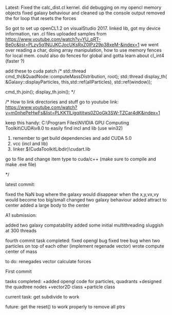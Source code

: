 Latest:
Fixed the calc_dist.cl kernel. 
did debugging on my opencl memory objects
fixed galaxy behaviour and cleaned up the console output
removed the for loop that resets the forces 


So got to set up openCL1.2 on visualStudio 2017.
linked lib, got my device information, ran .cl files
uploaded samples from https://www.youtube.com/watch?v=YU_pRT-Be0c&list=PLzy5q1NUJKCJocUKsRxZ0IPz29p38xeM-&index=1
we went over reading a char, doing array manipulation, how to use memory fences for local mem.
could also do fences for global and gotta learn about cl_int4 (faster ?)

add these to cuda patch
/*
std::thread cmd_th(&QuadNode::computeMassDistribution, root);
std::thread display_th( &Galaxy::displayParticles, this,std::ref(allParticles), std::ref(window));

cmd_th.join();
display_th.join();
*/

/*
How to link directories and stuff 
go to youtube link:
https://www.youtube.com/watch?v=m0nhePeHwFs&list=PLKK11Ligqititws0ZOoGk3SW-TZCar4dK&index=1


keep this handy:
C:\Program Files\NVIDIA GPU Computing Toolkit\CUDA\v8.0
to easily find incl and lib (use win32)

1. remember to get build dependencies and add CUDA 5.0
2. vcc (incl and lib)
3. linker $(CudaToolkitLibdir)\cudart.lib

go to file and change item type to cuda/c++ (make sure to compile and make .exe file)

*/

latest commit:

fixed the NaN bug where the galaxy would disappear when the x,y,vx,vy would become too big/small
changed two galaxy behaviour
added attract to center
added a large body to the center

A1 submission:

added two galaxy compatability
added some initial multithreading
sluggish at 300 threads

fourth commit
task completed:
fixed opengl bug
fixed tree bug when two particles on top of each other (implement regenade vector)
wrote compute center of mass


to do:
renegades vector
calculate forces 

First commit

tasks completed:
+added opengl code for particles, quadrants
+designed the quadtree nodes
+vector2D class
+particle class

current task:
get subdivide to work 

future:
get the reset() to work properly to remove all ptrs
